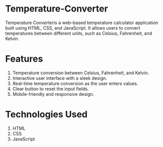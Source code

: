 # Temperature-Converter
Temperature Converteris a web-based temperature calculator application built using HTML, CSS, and JavaScript. It allows users to convert temperatures between different units, such as Celsius, Fahrenheit, and Kelvin.

# Features
1. Temperature conversion between Celsius, Fahrenheit, and Kelvin.
2. Interactive user interface with a sleek design.
3. Real-time temperature conversion as the user enters values.
4. Clear button to reset the input fields.
5. Mobile-friendly and responsive design.

# Technologies Used
1. HTML
2. CSS
3. JavaScript
